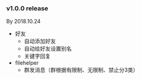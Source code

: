 ### v1.0.0 release
By 2018.10.24
- 好友
    - 自动添加好友
    - 自动给好友设置别名
    - 关键字回复
- filehelper
    - 群发消息（群根据有限制、无限制、禁止分3类）
    
    